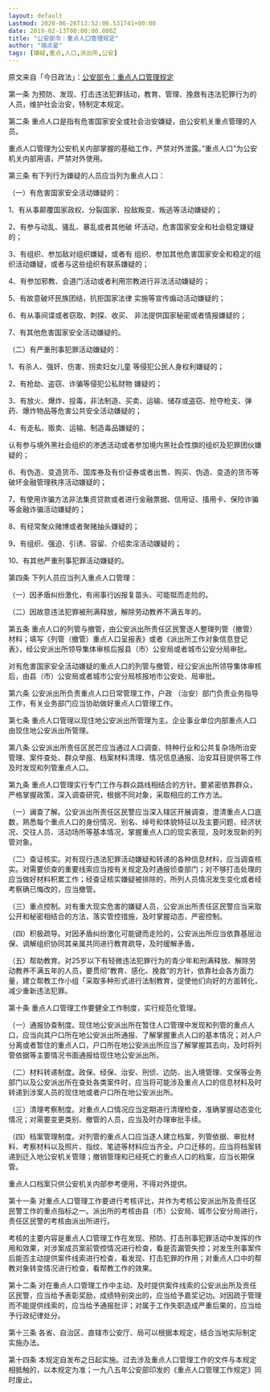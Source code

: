 ```yaml
---
layout: default
Lastmod: 2020-06-26T13:52:06.531741+00:00
date: 2019-02-13T00:00:00.000Z
title: "公安部令：重点人口管理规定"
author: "端点星"
tags: [嫌疑,重点,人口,派出所,公安]
---
```


原文来自「今日政法」：[公安部令：重点人口管理规定](https://mp.weixin.qq.com/s/fsCh9SoLhVK4_-tZuu72nA)

第一条 为预防、发现、打击违法犯罪括动，教育、管理、挽救有违法犯罪行为的人员，维护社会治安，特制定本规定。

第二条 重点人口是指有危害国家安全或社会治安嫌疑，由公安机关重点管理的人员。

重点人口管理为公安机关内部掌握的基础工作，严禁对外泄露。”重点人口”为公安机关内部用语，严禁对外使用。

第三条 有下列行为嫌疑的人员应当列为重点人口：

（一）有危害国家安全活动嫌疑的：

1、有从事颠覆国家政权、分裂国家、投敌叛变、叛逃等活动嫌疑的；

2、有参与动乱、骚乱、暴乱或者其他破 坏活动，危害国家安全和社会稳定嫌疑的；

3、有组织、参加敌对组织嫌疑，或者有 组织、参加其他危害国家安全和稳定的组织活动嫌疑，或者与这些组织有联系嫌疑的；

4、有参加邪教、会道门活动或者利用宗教进行非法活动嫌疑的；

5、有故意破坏民族团结，抗拒国家法律 实施等宣传煽动活动嫌疑的；

6、有从事间谍或者窃取、刺探、收买、 非法提供国家秘密或者情报嫌疑的；

7、有其他危害国家安全活动嫌疑的。

（二）有严重刑事犯罪活动嫌疑的：

1、有杀人、强奸、伤害、拐卖妇女儿童 等侵犯公民人身权利嫌疑的；

2、有抢劫、盗窃、诈骗等侵犯公私财物 嫌疑的；

3、有放火、爆炸、投毒，非法制造、买卖、运输、储存或盗窃、抢夺枪支、弹药、爆炸物品等危害公共安全活动嫌疑的；

4、有走私、贩卖、运输、制造毒品嫌疑的；

认有参与境外黑社会组织的渗透活动或者参加境内黑社会性旗的组织及犯罪团伙嫌疑的；

6、有伪造、变造货币、国库券及有价证券或者出售、购买、伪造、变造的货币等破坏金融管理秩序活动嫌疑的；

7、有使用诈骗方法非法集资贷款或者进行金融票据、信用证、搐用卡、保险诈骗等金融诈骗活动嫌疑的；

8、有经常聚众赌博或者聚赌抽头嫌疑的；

9、有组织、强迫、引诱、容留、介绍卖淫活动嫌疑的；

10、有其他严重刑事犯罪活动嫌疑的。

第四条 下列人员应当列入重点人口管理：

（一）因矛盾纠纷激化，有闹事行凶报复苗头、可能铤而走险的。

（二）因故意违法犯罪被刑满释放，解除劳动教养不满五年的。

第五条 重点人口的列管与撤管，由公安派出所责任区民警逐人整理列管（撤管）材料；填写《列管（撤管）重点人口呈报表》或者《派出所工作对象信息登记表》，经公安派出所领导集体审核后报县（市）公安局或者城市公安分局审批。

对有危害国家安全活动嫌疑的重点人口的列管与撤管，经公安派出所领导集体审核后，由县（市）公安局或者城市公安分局核报地市公安处、局审批。

第六条 公安派出所负责重点人口日常管理工作，户政 （治安）部门负责业务指导工作，有关业务部门应当协助做好重点人口管理工作。

第七条 重点人口管理以现住地公安派出所管理为主。企业事业单位内部重点人口由现住地公安派出所管理。

第八条 公安派出所责任区民芒应当通过人口调查、特种行业和公共复杂场所治安管理、案件查处、群众举报、档案材料清理、情况信息通报、治安耳目提供等工作及时发现和列管重点人口。

第九条 重点人口管理实行专门工作与群众路线相结合的方针。要紧密依靠群众，严格掌握政策，深入调查研究，根据不同对象，采取相应的工作方法。

（一）谰查了解。公安派出所责任区民警应当深入辖区开展调查，澄清重点人口底数，熟悉每个重点人口的身份情况、别名、绰号和体貌特征以及主要问题、经济状况、交往人员、活动场所等基本情况，掌握重点人口的现实表现，及时发现新的列管对象。

（二）查证核实。对有现行违法犯罪活动嫌疑和转递的各种信息材料，应当调查核实。对需要侦查的重要线索应当按有关规定及时通报侦查部门；对不够打击处理的应当做好材料积累工作；经查证核实嫌疑被排除的，所列人员情况发生变化或者经考察确已悔改的，应当撤管。

（三）重点控制。对有重大现实危害的嫌疑人员，公安派出所责任区民警应当采取公开和秘密相结合的方法，落实管控措施，及时掌握动态，严密控制。

（四）积极疏导。对因矛盾纠纷激化可能键而走险的，公安派出所应当依靠基层治保、调解组织协同其亲属共同进行教育疏导，及时缓解矛盾，

（五）帮助教育。对25岁以下有轻微违法犯罪行为的青少年和刑满释放、解除劳动教养不满五年的人员，要贯彻”教育、感化、挽救”的方针，依靠社会各方面力量，建立帮教工作小组「采取多种形式进行法制教育，促使他们向好的方面转化，减少重新违法犯罪。

第十条 重点人口管理工作要健全工作制度，实行规范化管理。

（一）通报协查制度。现住地公安派出所在暂住人口管理中发现和列管的重点人口，应当向其户口所在地公安派出所通报、了解掌握重点人口的基本情况；对人户分离或者暂住的重点人口，户口所在地公安派出所应当了解掌握其去向，及时将列管依据等主要情况书面通报给现住地公安派出所。

（二）材料转递制度。政保、经保、治安、刑侦、边防、出入境管理、文保等业务部门以及公安派出所在查处各类案件时，应当将可能涉及重点人口的信息材料及时转递到涉案人员的现住地或者户口所在地公安派出所。

（三）清理考察制度。对重点人口情况应当定期进行清理检查，准确掌握动态变化情况；对需要变更类别、撤管的人员，应当及时办理审批手续。

（四）档案管理制度。对列管的重点人口应当逐人建立档案，列管依据、审批材料、考察材料以及照片、指纹、笔迹等材料应当齐全。户口迁移的，应当将档案转递到迁入地公安机关管理；撤销管理和已经死亡的重点人口的档案，应当长期保管。

重点人口档案只供公安机关内部参考便用，不得对外提供。

第十一条 对重点人口管理工作要进行考核评比，并作为考核公安派出所及责任区民警工作的重点指标之一。派出所的考核由县（市）公安局、城市公安分局进行，责任区民警的考核由派出所进行。

考核的主要内容是重点人口管理工作在发现、预防、打击刑事犯罪活动中发挥的作用和效果，对涉案成员案前管控情况进行检查，看是否漏管失控；对发生刑事案件后能否主动提供案件线索进行检查，看发现、打击犯罪的作用；对重点人口中的帮教对象转变情况进行检查，看帮教工作的效果。

第十二条 对在重点人口管理工作中主动、及时提供案件线索的公安派出所及贡任区民警，应当给予表彰奖励，成绩特别突出的，应当给予嘉奖记功。对因疏于管理而不能提供线索的，应当给予通报批评；对属于工作失职造成严重后果的，应当给予行政纪律处分。

第十三条 各省、自治区、直辖市公安厅、局可以根据本规定，结合当地实际制定实施办法。

第十四条 本规定自发布之日起实施。过去涉及重点人口管理工作的文件与本规定相抵触的，以本规定为准；一九八五年公安部印发的《重点人口管理工作规定》同时废止。

